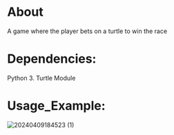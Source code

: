 # About
A game where the player bets on a turtle to win the race 

# Dependencies:
Python 3.
Turtle Module

# Usage_Example:
![20240409184523 (1)](https://github.com/ali-kanbar/Turtles-Race-Bet/assets/155682302/bfc94088-f9bf-4be9-9720-b4b97aac38df)
